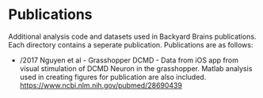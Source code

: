 # Publications
Additional analysis code and datasets used in Backyard Brains publications.  Each directory contains a seperate publication.  Publications are as follows:

 * /2017 Nguyen et al - Grasshopper DCMD - Data from iOS app from visual stimulation of DCMD Neuron in the grasshopper. Matlab analysis used in creating figures for publication are also included. https://www.ncbi.nlm.nih.gov/pubmed/28690439
